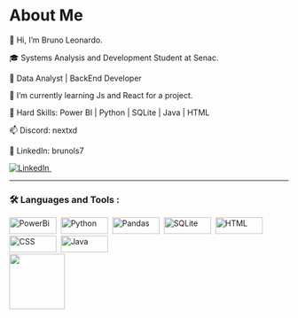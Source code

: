 # About Me

<p>👋 Hi, I’m Bruno Leonardo.</p>
<p>🎓 Systems Analysis and Development Student at Senac.</p>
<p>👀 Data Analyst | BackEnd Developer</p>
<p>🌱 I’m currently learning Js and React for a project.</p>
<p>👔 Hard Skills: Power BI | Python | SQLite | Java | HTML</p>
<p>📫 Discord: nextxd</p>
<p>💼 LinkedIn: brunols7</p>
<div>
  <a href="https://www.linkedin.com/in/brunols7/" target="_blank"> <img src="https://img.shields.io/badge/LinkedIn-0A66C2.svg?style=for-the-badge&logo=LinkedIn&logoColor=white" title="LinkedIn" alt="LinkedIn""/>&nbsp; </a>
</div>

---

### :hammer_and_wrench: Languages and Tools :
<div>
  <img src="https://img.shields.io/badge/PowerBI-F2C811?style=for-the-badge&logo=Power%20BI&logoColor=white" title="PowerBi" alt="PowerBi" width="85" height="30"/>&nbsp;
  <img src="https://img.shields.io/badge/python-3670A0?style=for-the-badge&logo=python&logoColor=ffdd54" title="Python" alt="Python" width="85" height="30"/>&nbsp;
  <img src="https://img.shields.io/badge/Pandas-2C2D72?style=for-the-badge&logo=pandas&logoColor=white" title="Pandas" alt="Pandas" width="85" height="30"/>&nbsp;
  <img src="https://img.shields.io/badge/sqlite-%2307405e.svg?style=for-the-badge&logo=sqlite&logoColor=white" title="SQLite"  alt="SQLite" width="85" height="30"/>&nbsp;
  <img src="https://img.shields.io/badge/html5-%23E34F26.svg?style=for-the-badge&logo=html5&logoColor=white" title="HTML5" alt="HTML" width="85" height="30"/>&nbsp;
  <img src="https://img.shields.io/badge/css3-%231572B6.svg?style=for-the-badge&logo=css3&logoColor=white"  title="CSS3" alt="CSS" width="85" height="30"/>&nbsp;
  <img src="https://img.shields.io/badge/java-%23ED8B00.svg?style=for-the-badge&logo=openjdk&logoColor=white" title="Java" alt="Java" width="85" height="30"/>&nbsp;

  <div>
    <a href="https://github.com/brunols7">
    <img loading="lazy" height="100em" src="https://github-readme-stats.vercel.app/api/top-langs/?username=brunols7&layout=compact&langs_count=7&theme=dracula"/>
  </div>
    
</div>
